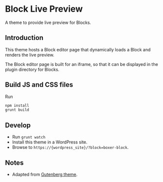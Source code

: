 # Block Live Preview

A theme to provide live preview for Blocks.

## Introduction

This theme hosts a Block editor page that dynamically loads a Block and renders the live preview. 

The Block editor page is built for an iframe, so that it can be displayed in the plugin directory for Blocks.

## Build JS and CSS files

Run

```bash
npm install
grunt build
```

## Develop

* Run `grunt watch`
* Install this theme in a WordPress site.
* Browse to `https://{wordpress_site}/?block=boxer-block`.

## Notes
* Adapted from [Gutenberg theme](https://meta.svn.wordpress.org/sites/trunk/wordpress.org/public_html/wp-content/themes/pub/gutenberg/).
